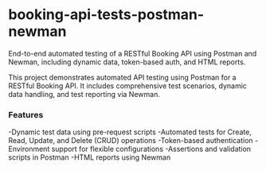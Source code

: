 # booking-api-tests-postman-newman

End-to-end automated testing of a RESTful Booking API using Postman and Newman, including dynamic data, token-based auth, and HTML reports.

This project demonstrates automated API testing using Postman for a RESTful Booking API. It includes comprehensive test scenarios, dynamic data handling, and test reporting via Newman.

### **Features**

-Dynamic test data using pre-request scripts
-Automated tests for Create, Read, Update, and Delete (CRUD) operations
-Token-based authentication
-Environment support for flexible configurations
-Assertions and validation scripts in Postman
-HTML reports using Newman
